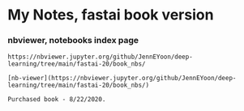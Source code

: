 # My Notes, fastai book version  

### nbviewer, notebooks index page
    https://nbviewer.jupyter.org/github/JennEYoon/deep-learning/tree/main/fastai-20/book_nbs/   
    
    [nb-viewer](https://nbviewer.jupyter.org/github/JennEYoon/deep-learning/tree/main/fastai-20/book_nbs/)

    Purchased book - 8/22/2020.  
